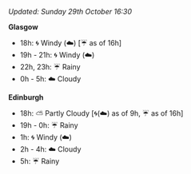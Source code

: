 *Updated: Sunday 29th October 16:30*

**Glasgow**

* 18h: :cyclone: Windy (:cloud:) [:umbrella: as of 16h]
* 19h - 21h: :cyclone: Windy (:cloud:)
* 22h, 23h: :umbrella: Rainy
* 0h - 5h: :cloud: Cloudy

**Edinburgh**

* 18h: :partly_sunny: Partly Cloudy [:cyclone:(:cloud:) as of 9h, :umbrella: as of 16h]
* 19h - 0h: :umbrella: Rainy
* 1h: :cyclone: Windy (:cloud:)
* 2h - 4h: :cloud: Cloudy
* 5h: :umbrella: Rainy
